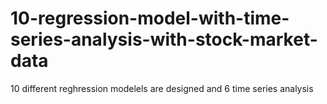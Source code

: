 # 10-regression-model-with-time-series-analysis-with-stock-market-data
10 different reghression modelels are designed and 6 time series analysis
